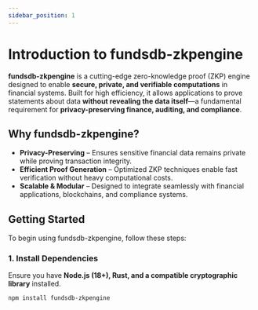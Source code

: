 ```yaml
---
sidebar_position: 1
---
```


# Introduction to fundsdb-zkpengine

**fundsdb-zkpengine** is a cutting-edge zero-knowledge proof (ZKP) engine designed to enable **secure, private, and verifiable computations** in financial systems. Built for high efficiency, it allows applications to prove statements about data **without revealing the data itself**—a fundamental requirement for **privacy-preserving finance, auditing, and compliance**.

## Why fundsdb-zkpengine?

- **Privacy-Preserving** – Ensures sensitive financial data remains private while proving transaction integrity.  
- **Efficient Proof Generation** – Optimized ZKP techniques enable fast verification without heavy computational costs.  
- **Scalable & Modular** – Designed to integrate seamlessly with financial applications, blockchains, and compliance systems.  

## Getting Started

To begin using fundsdb-zkpengine, follow these steps:

### 1. Install Dependencies

Ensure you have **Node.js (18+), Rust, and a compatible cryptographic library** installed.

```sh
npm install fundsdb-zkpengine
